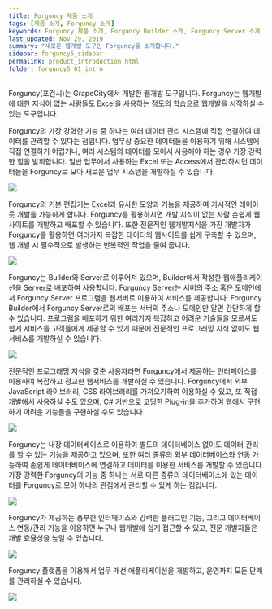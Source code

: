 ```yaml
---
title: Forguncy 제품 소개
tags: [제품 소개, Forguncy 소개]
keywords: Forguncy 제품 소개, Forguncy Builder 소개, Forguncy Server 소개
last_updated: Nov 29, 2019
summary: "새로운 웹개발 도구인 Forguncy를 소개합니다."
sidebar: forguncy5_sidebar
permalink: product_introduction.html
folder: forguncy5_01_intro
---
```


Forguncy(포건시)는 GrapeCity에서 개발한 웹개발 도구입니다. Forguncy는 웹개발에 대한 지식이 없는 사람들도 Excel을 사용하는 정도의 학습으로 웹개발을 시작하실 수 있는 도구입니다. 

Forguncy의 가장 강혁한 기능 중 하나는 여러 데이터 관리 시스템에 직접 연결하여 데이터를 관리할 수 있다는 점입니다. 업무상 중요한 데이터들을 이용하기 위해 시스템에 직접 연결하기 어렵거나, 여러 시스템의 데이터를 모아서 사용해야 하는 경우 가장 강력한 힘을 발휘합니다. 일반 업무에서 사용하는 Excel 또는 Access에서 관리하시던 데이터들을 Forguncy로 모아 새로운 업무 시스템을 개발하실 수 있습니다.

![]({{site.url}}/images/forguncy5/whats_forguncy.png)

Forguncy의 기본 편집기는 Excel과 유사한 모양과 기능을 제공하여 가시적인 레이아웃 개발을 가능하게 합니다. Forguncy를 활용하시면 개발 지식이 없는 사람 손쉽게 웹사이트를 개발하고 배포할 수 있습니다. 또한 전문적인 웹개발지식을 가진 개발자가 Forguncy를 활용하면 여러가지 복잡한 데이터의 웹사이트를 쉽게 구축할 수 있으며, 웹 개발 시 필수적으로 발생하는 반복적인 작업을 줄여 줍니다.

![]({{site.url}}/images/forguncy5/forguncy_excel_like.png)

Forguncy는 Builder와 Server로 이루어져 있으며, Builder에서 작성한 웹애플리케이션을 Server로 배포하여 사용합니다. Forguncy Server는 서버의 주소 혹은 도메인에서 Forguncy Server 프로그램을 웹서버로 이용하여 서비스를 제공합니다. Forguncy Builder에서 Forguncy Server로의 배포는 서버의 주소나 도메인만 알면 간단하게 할 수 있습니다. 프로그램을 배포하기 위한 여러가지 복잡하고 어려운 기술들을 모르셔도 쉽게 서비스를 고객들에게 제공할 수 있기 때문에 전문적인 프로그래밍 지식 없이도 웹서비스를 개발하실 수 있습니다.

![]({{site.url}}/images/forguncy5/fgc_deploy.png)

전문적인 프로그래밍 지식을 갖춘 사용자라면 Forguncy에서 제공하는 인터페이스를 이용하여 복잡하고 정교한 웹서비스를 개발하실 수 있습니다. Forguncy에서 외부 JavaScript 라이브러리, CSS 라이브러리를 가져오기하여 이용하실 수 있고, 또 직접 개발해서 사용하실 수도 있으며, C# 기반으로 코딩한 Plug-in을 추가하여 웹에서 구현하기 어려운 기능들을 구현하실 수도 있습니다.

![]({{site.url}}/images/forguncy5/js_css_import.png)

Forguncy는 내장 데이터베이스로 이용하여 별도의 데이터베이스 없이도 데이터 관리를 할 수 있는 기능을 제공하고 있으며, 또한 여러 종류의 외부 데이터베이스와 연동 가능하여 손쉽게 데이터베이스에 연결하고 데이터를 이용한 서비스를 개발할 수 있습니다. 가장 강력한 Forguncy의 기능 중 하나는 서로 다른 종류의 데이터베이스에 있는 데이터를 Forguncy로 모아 하나의 관점에서 관리할 수 있게 하는 점입니다.

![]({{site.url}}/images/forguncy5/multipleDB_support.png)

Forguncy가 제공하는 풍부한 인터페이스와 강력한 플러그인 기능, 그리고 데이터베이스 연동/관리 기능을 이용하면 누구나 웹개발에 쉽게 접근할 수 있고, 전문 개발자들은 개발 효율성을 높일 수 있습니다.

![]({{site.url}}/images/forguncy5/plugins.png)

Forguncy 플랫폼을 이용해서 업무 개선 애플리케이션을 개발하고, 운영까지 모든 단계를 관리하실 수 있습니다.

![]({{site.url}}/images/forguncy5/flow4.png)